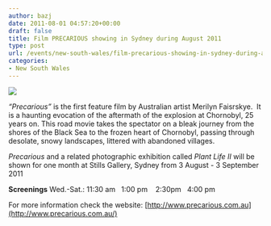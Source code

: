 ```yaml
---
author: bazj
date: 2011-08-01 04:57:20+00:00
draft: false
title: Film PRECARIOUS showing in Sydney during August 2011
type: post
url: /events/new-south-wales/film-precarious-showing-in-sydney-during-august-2011/
categories:
- New South Wales
---
```


[![](http://www.ozeukes.com/wp-content/uploads/2011/08/Chornobyl-Reactor-4-thumb.jpg)
](http://www.ozeukes.com/wp-content/uploads/2011/08/Chornobyl-Reactor-4-thumb.jpg)

_“Precarious”_ is the first feature film by Australian artist Merilyn Faisrskye.  It is a haunting evocation of the aftermath of the explosion at Chornobyl, 25 years on. This road movie takes the spectator on a bleak journey from the shores of the Black Sea to the frozen heart of Chornobyl, passing through desolate, snowy landscapes, littered with abandoned villages.

_Precarious_ and a related photographic exhibition called _Plant Life II_ will be shown for one month at Stills Gallery, Sydney from 3 August - 3 September 2011

**Screenings**
Wed.-Sat.: 11:30 am   1:00 pm    2:30pm   4:00 pm

For more information check the website: [http://www.precarious.com.au](http://www.precarious.com.au/)
